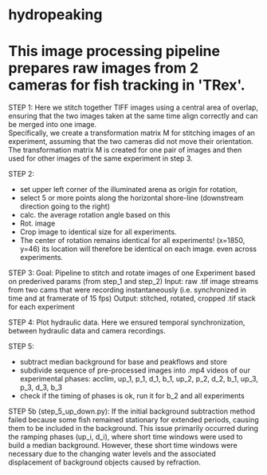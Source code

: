 # hydropeaking

# This image processing pipeline prepares raw images from 2 cameras for fish tracking in 'TRex'.

STEP 1:
Here we stitch together TIFF images using a central area of overlap, ensuring that the two images taken at the same time align correctly and can be merged into one image.  
Specifically, we create a transformation matrix M for stitching images of an experiment, assuming that the two cameras did not move their orientation.
The transformation matrix M is created for one pair of images and then used for other images of the same experiment in step 3.

STEP 2: 
- set upper left corner of the illuminated arena as origin for rotation,
- select 5 or more points along the horizontal shore-line (downstream direction going to the right)
- calc. the average rotation angle based on this
- Rot. image
- Crop image to identical size for all experiments.
- The center of rotation remains identical for all experiments! (x=1850, y=46) its location will therefore be identical on each image. even across experiments.


STEP 3:
Goal:   Pipeline to stitch and rotate images of one Experiment based on prederived params (from step_1 and step_2)
Input:  raw .tif image streams from two cams that were recording instantaneously (i.e. synchronized in time and at framerate of 15 fps)
Output: stitched, rotated, cropped .tif stack for each experiment

STEP 4:
Plot hydraulic data. Here we ensured temporal synchronization, between hydraulic data and camera recordings. 

STEP 5:
- subtract median background for base and peakflows and store 
- subdivide sequence of pre-processed images into .mp4 videos of our experimental phases: acclim, up_1, p_1, d_1, b_1, up_2, p_2, d_2, b_1, up_3, p_3, d_3, b_3  
- check if the timing of phases is ok, run it for b_2 and all experiments

STEP 5b (step_5_up_down.py): 
If the initial background subtraction method failed because some fish remained stationary for extended periods, causing them to be included in the background. 
This issue primarily occurred during the ramping phases (up_i, d_i), where short time windows were used to build a median background. 
However, these short time windows were necessary due to the changing water levels and the associated displacement of background objects caused by refraction.

